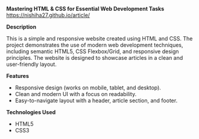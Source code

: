 **Mastering HTML & CSS for Essential Web Development Tasks**
<br>
https://nishiha27.github.io/article/

**Description**

This is a simple and responsive website created using HTML and CSS. The project demonstrates the use of modern web development techniques, including semantic HTML5, CSS Flexbox/Grid, and responsive design principles. The website is designed to showcase articles in a clean and user-friendly layout.

**Features** 

   * Responsive design (works on mobile, tablet, and desktop).
   * Clean and modern UI with a focus on readability.
   * Easy-to-navigate layout with a header, article section, and footer.

**Technologies Used**
   * HTML5
   * CSS3
